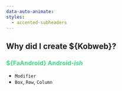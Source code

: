 ```yaml
---
data-auto-animate:
styles:
  - accented-subheaders
---
```


## Why did I create ${Kobweb}?

### <span style="color:#3DDC84">${FaAndroid} Android-*ish*</span>

* `Modifier`
* `Box`, `Row`, `Column`
